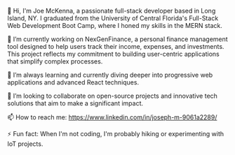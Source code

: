 👋 Hi, I'm Joe McKenna, a passionate full-stack developer based in Long Island, NY. I graduated from the University of Central Florida's Full-Stack Web Development Boot Camp, where I honed my skills in the MERN stack.

🔭 I’m currently working on NexGenFinance, a personal finance management tool designed to help users track their income, expenses, and investments. This project reflects my commitment to building user-centric applications that simplify complex processes.

🌱 I’m always learning and currently diving deeper into progressive web applications and advanced React techniques.

👯 I’m looking to collaborate on open-source projects and innovative tech solutions that aim to make a significant impact.

📫 How to reach me: https://www.linkedin.com/in/joseph-m-9061a2289/

⚡ Fun fact: When I'm not coding, I'm probably hiking or experimenting with IoT projects.
